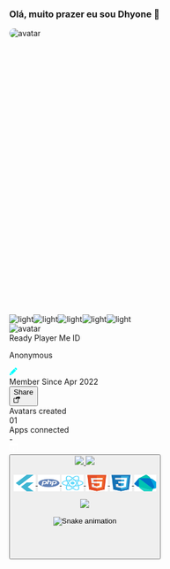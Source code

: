 ### Olá, muito prazer eu sou Dhyone 👋   
<img src="https://renderapi.s3.amazonaws.com/81Vb0C4JF.png" alt="avatar" height="250" style="border-radius:50px;" class="h-full w-full object-center object-cover">

<div class="rounded-xl card-bg not-hoverable home-card--mobile lg:home-card--desktop 2xl:home-card--desktop-large lg:overflow-hidden relative pt-4 md:pt-0 z-0"><div class="lg:absolute w-full h-full"><div class="main-avatar-preview cursor-grab active:cursor-grabbing" style="position: relative; width: 150%; height: 100%; overflow: hidden; left: -50%;"><canvas style="display: block; width: 1564.5px; height: 500px; touch-action: none;" width="1564" height="500"></canvas></div></div><div class="transform profile-personal-card scale-x-105 sm:scale-100 md:translate-y-[24px] lg:translate-y-0 lg:scale-[0.90] xl:scale-[0.70] 3xl:scale-100 flex justify-center lg:absolute lg:right-[16px] lg:top-[5%] xl:top-[0%] xl:right-[-56px] 2xl:right-[-64px] 2xl:top-[3%] 3xl:right-[72px] 3xl:top-[10%]"><div class="card relative w-full max-w-[450px] h-[270px] max-h-[270px] md:max-w-[598px] md:w-[598px] md:h-[370px] md:max-h-[370px]"><div class="absolute z-1 w-full h-full"><div class="w-full h-full relative"><img class="absolute w-[60%] left-[10%] top-[-6%] z-2" src="/images/personal_card/topLight.png" alt="light"><img class="absolute w-[95%] left-[2%] bottom-[-8%]" src="/images/personal_card/bottomLight.png" alt="light"><img class="absolute w-[40%] left-[-4%] top-[-4%] transform scale-[1.3] z-1" src="/images/personal_card/leftLight.png" alt="light"><img class="absolute w-[40%] left-[40%] top-[40%] transform scale-[1.5]" src="/images/personal_card/leftLight.png" alt="light"><img class="absolute w-[40%] right-[-15%] bottom-[-5%] transform scale-[1.5] rotate-[180deg]" src="/images/personal_card/rightLight.png" alt="light"></div></div><div class="relative data card-bg not-hoverable rounded-3xl text-white z-2 card relative w-full max-w-[450px] h-[270px] max-h-[270px] md:max-w-[598px] md:w-[598px] md:h-[370px] md:max-h-[370px] border-0 p-5 md:p-8 flex flex-row justify-end" style="box-shadow: rgb(255, 255, 255) 0px 0px 1.2px inset, rgba(255, 255, 255, 0.1) 0px 0px 14.1107px inset;"><div class="absolute overflow-hidden rounded-bl-3xl rounded-tl-3xl left-[1px] bottom-[1px] h-full w-6/12 md:w-7/12 z-1"><img src="https://renderapi.s3.amazonaws.com/81Vb0C4JF.png" alt="avatar" class="h-full w-full object-center object-cover"></div><div class="flex flex-col justify-center w-7/12 md:w-6/12 relative z-2"><div><div class="text-[10px] md:text-xs font-mono text-[#C4C5CC]">Ready Player Me ID</div><div class="text-md md:text-xl flex flex-nowrap"><p class="pr-2 text-base font-mono md:text-2xl relative">Anonymous</p><div color="#00FFFF" class="cursor-pointer flex-shrink-0 hub-icon" style="width: 14px; height: auto; color: rgb(0, 255, 255); transition: color 0.3s ease 0s;"><div><svg xmlns="http://www.w3.org/2000/svg" viewBox="0 0 16 16" fill="none" class="injected-svg" data-src="/images/ui/pencil.svg" xmlns:xlink="http://www.w3.org/1999/xlink">
<g clip-path="url(#clip0-55)">
<path d="M10.3703 2.97855C10.3394 2.94737 10.3027 2.92261 10.2622 2.90568C10.2217 2.88875 10.1782 2.87998 10.1343 2.87988C10.0905 2.87989 10.0471 2.88855 10.0066 2.90537C9.96608 2.92219 9.9293 2.94683 9.89834 2.97788L2.617 10.2612C2.55451 10.3237 2.51941 10.4085 2.51941 10.4969C2.51941 10.5853 2.55451 10.67 2.617 10.7325L5.91567 14.0312C5.97818 14.0937 6.06295 14.1288 6.15134 14.1288C6.23973 14.1288 6.3245 14.0937 6.387 14.0312L13.665 6.75322C13.7273 6.69073 13.7623 6.60611 13.7623 6.51788C13.7623 6.42966 13.7273 6.34503 13.665 6.28255L10.3703 2.97855Z" fill="currentColor"></path>
<path d="M1.94569 11.5216C1.90376 11.4798 1.85146 11.4499 1.79417 11.435C1.73687 11.4201 1.67665 11.4208 1.61969 11.4369C1.56263 11.4529 1.51088 11.4838 1.46975 11.5265C1.42862 11.5691 1.3996 11.622 1.38569 11.6796L0.381686 15.8642C0.368436 15.9197 0.36963 15.9776 0.385153 16.0325C0.400677 16.0873 0.430011 16.1373 0.470352 16.1776C0.510953 16.2174 0.560957 16.2464 0.61573 16.2618C0.670503 16.2771 0.728272 16.2784 0.783686 16.2656L4.96502 15.2656C5.02268 15.2518 5.07561 15.2228 5.11837 15.1818C5.16112 15.1407 5.19215 15.089 5.20824 15.0319C5.22434 14.9748 5.22493 14.9145 5.20995 14.8571C5.19497 14.7998 5.16496 14.7475 5.12302 14.7056L1.94569 11.5216Z" fill="currentColor"></path>
<path d="M15.7924 2.27065L14.377 0.854654C14.0646 0.542814 13.6411 0.367676 13.1997 0.367676C12.7582 0.367676 12.3348 0.542814 12.0224 0.854654L11.077 1.79932C11.0145 1.86183 10.9794 1.9466 10.9794 2.03499C10.9794 2.12338 11.0145 2.20815 11.077 2.27065L14.377 5.56999C14.4395 5.63248 14.5243 5.66758 14.6127 5.66758C14.7011 5.66758 14.7859 5.63248 14.8484 5.56999L15.7924 4.62399C16.1038 4.31158 16.2787 3.88845 16.2787 3.44732C16.2787 3.0062 16.1038 2.58306 15.7924 2.27065Z" fill="currentColor"></path>
</g>
<defs>
<clipPath id="clip0-55">
<rect width="16" height="16" fill="white" transform="translate(0.325684 0.321289)"></rect>
</clipPath>
</defs>
</svg></div></div></div><div class="pt-2 md:pt-4 text-[10px] md:text-xs font-mono text-[#C4C5CC]">Member Since Apr 2022</div></div><div class="md:self-end mt-4 md:mt-12 absolute left-0 md:left-auto md:right-0 bottom-0"><button class="
        text-center
        font-semibold
        align-middle
        hub-btn hub-btn-primary
        overflow-hidden
        no-underline
        rounded-lg
        false
        false
        py-3 px-4
        false
        undefined
      " type="button"><div class="flex items-center justify-center"><span class="
            text-center
            flex
            items-center
            font-semibold
            align-middle
            whitespace-nowrap
            no-underline
            pr-2
            false
            text-sm
            false
          ">Share</span><div color="inherit" class="undefined hub-icon" style="width: 12px; height: auto; color: inherit; transition: color 0.3s ease 0s;"><div><svg xmlns="http://www.w3.org/2000/svg" viewBox="0 0 16 16" fill="none" class="injected-svg" data-src="/images/ui/share.svg" xmlns:xlink="http://www.w3.org/1999/xlink">
<g clip-path="url(#clip0-56)">
<path d="M10.1667 6.83253C10.1225 6.83253 10.0801 6.85009 10.0488 6.88135C10.0176 6.91261 10 6.955 10 6.9992V14.4992H1.33333V5.83253H3.502C3.54574 5.83201 3.58752 5.81431 3.61833 5.78326C3.64913 5.7522 3.66649 5.71028 3.66667 5.66654C3.6711 5.34182 3.70975 5.01848 3.782 4.70187C3.78737 4.67748 3.78722 4.65221 3.78155 4.62789C3.77589 4.60357 3.76485 4.58083 3.74925 4.56133C3.73365 4.54184 3.71389 4.52608 3.69141 4.51521C3.66893 4.50434 3.6443 4.49865 3.61933 4.49854H1.33333C0.979711 4.49854 0.640573 4.63901 0.390524 4.88906C0.140476 5.13911 0 5.47825 0 5.83187L0 14.4985C0 14.8522 0.140476 15.1913 0.390524 15.4413C0.640573 15.6914 0.979711 15.8319 1.33333 15.8319H10C10.3536 15.8319 10.6928 15.6914 10.9428 15.4413C11.1929 15.1913 11.3333 14.8522 11.3333 14.4985V6.99987C11.3333 6.95567 11.3158 6.91327 11.2845 6.88202C11.2533 6.85076 11.2109 6.8332 11.1667 6.8332L10.1667 6.83253Z" fill="currentColor"></path>
<path d="M12.9147 0.276622C12.8696 0.226443 12.8104 0.191115 12.7448 0.175304C12.6792 0.159493 12.6104 0.163944 12.5474 0.188069C12.4844 0.212193 12.4303 0.254856 12.392 0.310422C12.3538 0.365988 12.3333 0.431844 12.3333 0.499289V1.66662C12.3334 1.68853 12.3292 1.71025 12.3208 1.73051C12.3125 1.75077 12.3002 1.76918 12.2847 1.78467C12.2692 1.80016 12.2508 1.81244 12.2305 1.82078C12.2103 1.82913 12.1886 1.83338 12.1667 1.83329H8.58666C7.54827 1.83364 6.55242 2.24584 5.81755 2.97946C5.08267 3.71309 4.66878 4.70824 4.66666 5.74662C4.66351 6.48966 4.87687 7.21753 5.28066 7.84129C5.31495 7.89503 5.36394 7.9378 5.42181 7.96455C5.47967 7.99129 5.54399 8.00088 5.60714 7.99218C5.6703 7.98348 5.72963 7.95685 5.77811 7.91546C5.82658 7.87406 5.86218 7.81963 5.88066 7.75862C6.05882 7.20136 6.40888 6.71484 6.88064 6.36883C7.3524 6.02283 7.92162 5.83512 8.50666 5.83262H12.1667C12.1886 5.83262 12.2103 5.83696 12.2306 5.84537C12.2509 5.85379 12.2693 5.86613 12.2847 5.88167C12.3002 5.89722 12.3125 5.91567 12.3208 5.93597C12.3292 5.95627 12.3334 5.97801 12.3333 5.99996V7.16662C12.3332 7.23412 12.3536 7.30007 12.3918 7.35574C12.4299 7.41141 12.4841 7.45418 12.5471 7.47839C12.6101 7.5026 12.679 7.5071 12.7446 7.49131C12.8103 7.47552 12.8696 7.44018 12.9147 7.38996L15.9147 4.05662C15.9698 3.99541 16.0002 3.91598 16.0002 3.83362C16.0002 3.75127 15.9698 3.67183 15.9147 3.61062L12.9147 0.276622Z" fill="currentColor"></path>
</g>
<defs>
<clipPath id="clip0-56">
<rect width="16" height="16" fill="white"></rect>
</clipPath>
</defs>
</svg></div></div></div></button></div></div></div></div></div><div class="bottom-section lg:absolute lg:bottom-0 lg:left-0 w-full flex flex-col md:flex-row md:justify-between gap-2 sm:gap-6 md:gap-8 p-4 md:p-12 z-0 pt-0 md:pt-0"><div class="stat flex justify-between lg:justify-start flex-row flex-grow-0 gap-8 md:gap-12 2xl:gap-20 z-0"><div class="item cursor-pointer"><div class="label pb-1 md:pb-2 text-[#C4C5CC] text-[10px] md:text-sm item cursor-pointer">Avatars created</div><div class="value text-gray-50 font-mono text-base sm:text-md md:text-lg lg:text-5xl font-bold item">01</div></div><div class="item cursor-pointer"><div class="label pb-1 md:pb-2 text-[#C4C5CC] text-[10px] md:text-sm">Apps connected</div><div class="value text-gray-50 font-mono text-base sm:text-md md:text-lg lg:text-5xl font-bold">-</div></div></div><div class="text-right flex items-center gap-8"><a class="hidden md:inline-block relative"><div color="#fff" class="cursor-pointer hub-icon" style="width: 16px; height: auto; color: rgb(255, 255, 255); transition: color 0.3s ease 0s;"><div><svg xmlns="http://www.w3.org/2000/svg" viewBox="0 0 16 16" fill="none" class="injected-svg" data-src="/images/ui/windowDownload.svg" xmlns:xlink="http://www.w3.org/1999/xlink">
<path d="M10.9027 13.236C10.9494 13.1894 10.9812 13.1299 10.9942 13.0652C11.0071 13.0005 11.0005 12.9333 10.9752 12.8724C10.9499 12.8114 10.9071 12.7593 10.8522 12.7227C10.7972 12.686 10.7327 12.6665 10.6667 12.6667H9.33333C9.24492 12.6667 9.16014 12.6315 9.09763 12.569C9.03511 12.5065 9 12.4217 9 12.3333V8C9 7.73478 8.89464 7.48043 8.7071 7.29289C8.51957 7.10536 8.26521 7 8 7C7.73478 7 7.48043 7.10536 7.29289 7.29289C7.10535 7.48043 7 7.73478 7 8V12.3333C7 12.4217 6.96488 12.5065 6.90237 12.569C6.83985 12.6315 6.75507 12.6667 6.66666 12.6667H5.33333C5.26751 12.6668 5.20321 12.6864 5.14852 12.7231C5.09384 12.7597 5.05123 12.8117 5.02606 12.8725C5.0009 12.9334 4.9943 13.0003 5.0071 13.0648C5.0199 13.1294 5.05153 13.1887 5.098 13.2353L7.76466 15.902C7.82717 15.9645 7.91194 15.9996 8.00033 15.9996C8.08872 15.9996 8.17349 15.9645 8.236 15.902L10.9027 13.236Z" fill="currentColor"></path>
<path d="M16 2C16 1.46957 15.7893 0.960859 15.4142 0.585786C15.0391 0.210714 14.5304 0 14 0L2 0C1.46957 0 0.960859 0.210714 0.585786 0.585786C0.210714 0.960859 0 1.46957 0 2L0 10C0 10.5304 0.210714 11.0391 0.585786 11.4142C0.960859 11.7893 1.46957 12 2 12H4.33333C4.51014 12 4.67971 11.9298 4.80474 11.8047C4.92976 11.6797 5 11.5101 5 11.3333C5 11.1565 4.92976 10.987 4.80474 10.8619C4.67971 10.7369 4.51014 10.6667 4.33333 10.6667H2C1.82319 10.6667 1.65362 10.5964 1.5286 10.4714C1.40357 10.3464 1.33333 10.1768 1.33333 10V3.50067C1.33325 3.47872 1.33749 3.45698 1.34583 3.43668C1.35416 3.41638 1.36643 3.39793 1.38191 3.38238C1.3974 3.36684 1.4158 3.3545 1.43607 3.34608C1.45633 3.33767 1.47806 3.33333 1.5 3.33333H14.5C14.5442 3.33333 14.5866 3.35089 14.6179 3.38215C14.6491 3.4134 14.6667 3.4558 14.6667 3.5V10C14.6667 10.1768 14.5964 10.3464 14.4714 10.4714C14.3464 10.5964 14.1768 10.6667 14 10.6667H11.6667C11.4899 10.6667 11.3203 10.7369 11.1953 10.8619C11.0702 10.987 11 11.1565 11 11.3333C11 11.5101 11.0702 11.6797 11.1953 11.8047C11.3203 11.9298 11.4899 12 11.6667 12H14C14.5304 12 15.0391 11.7893 15.4142 11.4142C15.7893 11.0391 16 10.5304 16 10V2ZM2.89733 2C2.84172 2.1009 2.76005 2.18503 2.66085 2.24363C2.56165 2.30222 2.44855 2.33313 2.33333 2.33313C2.21812 2.33313 2.10502 2.30222 2.00582 2.24363C1.90661 2.18503 1.82495 2.1009 1.76933 2C1.70529 1.90036 1.66978 1.78507 1.66667 1.66667C1.66735 1.57243 1.68827 1.47945 1.728 1.394C1.78039 1.27711 1.86534 1.1778 1.97269 1.10792C2.08004 1.03805 2.20525 1.00058 2.33333 1C2.44832 1.00119 2.56098 1.03262 2.65998 1.09113C2.75898 1.14964 2.84084 1.23317 2.89733 1.33333C2.96147 1.43293 2.99699 1.54824 3 1.66667C2.99689 1.78507 2.96138 1.90036 2.89733 2ZM5.23067 2C5.17505 2.1009 5.09339 2.18503 4.99418 2.24363C4.89498 2.30222 4.78188 2.33313 4.66667 2.33313C4.55145 2.33313 4.43835 2.30222 4.33915 2.24363C4.23995 2.18503 4.15828 2.1009 4.10267 2C4.03862 1.90036 4.00311 1.78507 4 1.66667C4.00301 1.54824 4.03853 1.43293 4.10267 1.33333C4.15828 1.23243 4.23995 1.1483 4.33915 1.08971C4.43835 1.03111 4.55145 1.0002 4.66667 1.0002C4.78188 1.0002 4.89498 1.03111 4.99418 1.08971C5.09339 1.1483 5.17505 1.23243 5.23067 1.33333C5.2948 1.43293 5.33032 1.54824 5.33333 1.66667C5.33022 1.78507 5.29471 1.90036 5.23067 2ZM7.564 2C7.50838 2.1009 7.42672 2.18503 7.32752 2.24363C7.22832 2.30222 7.11521 2.33313 7 2.33313C6.88479 2.33313 6.77168 2.30222 6.67248 2.24363C6.57328 2.18503 6.49162 2.1009 6.436 2C6.37196 1.90036 6.33645 1.78507 6.33333 1.66667C6.33635 1.54824 6.37186 1.43293 6.436 1.33333C6.49162 1.23243 6.57328 1.1483 6.67248 1.08971C6.77168 1.03111 6.88479 1.0002 7 1.0002C7.11521 1.0002 7.22832 1.03111 7.32752 1.08971C7.42672 1.1483 7.50838 1.23243 7.564 1.33333C7.62814 1.43293 7.66365 1.54824 7.66667 1.66667C7.66355 1.78507 7.62804 1.90036 7.564 2Z" fill="currentColor"></path>
</svg></div></div></a><button class="
        text-center
        font-semibold
        align-middle
        hub-btn hub-btn-default
        overflow-hidden
        no-underline
        rounded-lg
        false
        false
        py-3 px-4
        false
        undefined
      " type="button"><div class="flex items-center justify-center"><span class="
            text-center
            flex
            items-center
            font-semibold
            align-middle
            whitespace-nowrap
            no-underline
            
            false
            text-sm
            false
          ">Claim Your Avatar</span></div></button></div></div></div>
          

<div align="center">
  <a href="https://github.com/8123-molina">
  <img height="180em" src="https://github-readme-stats.vercel.app/api?username=8123-molina&show_icons=true&theme=dracula&include_all_commits=true&count_private=true"/>
  <img height="180em" src="https://github-readme-stats.vercel.app/api/top-langs/?username=8123-molina&layout=compact&langs_count=7&theme=dracula"/>

 </div>
  
 <div style="display: inline_block"><br>
  <img align="center" alt="Rafa-Flutter" height="30" width="40" src="https://raw.githubusercontent.com/devicons/devicon/master/icons/flutter/flutter-plain.svg">
  <img align="center" alt="Rafa-Php" height="30" width="40" src="https://raw.githubusercontent.com/devicons/devicon/master/icons/php/php-plain.svg">
  <img align="center" alt="Rafa-React" height="30" width="40" src="https://raw.githubusercontent.com/devicons/devicon/master/icons/react/react-original.svg">
  <img align="center" alt="Rafa-HTML" height="30" width="40" src="https://raw.githubusercontent.com/devicons/devicon/master/icons/html5/html5-original.svg">
  <img align="center" alt="Rafa-CSS" height="30" width="40" src="https://raw.githubusercontent.com/devicons/devicon/master/icons/css3/css3-original.svg">
  <img align="center" alt="Rafa-Dart" height="30" width="40" src="https://raw.githubusercontent.com/devicons/devicon/master/icons/dart/dart-original.svg">

  <img align="right" alt="" height="150" style="border-radius:50px;" src="">
</div>
  
  <div> 

  <a href = "mailto:molinaprojetos@gmail.com"></a>
  <a href="https://www.linkedin.com/in/dhyonemolina" target="_blank"><img src="https://img.shields.io/badge/-LinkedIn-%230077B5?style=for-the-badge&logo=linkedin&logoColor=white" target="_blank"></a> 
 
  ![Snake animation](https://github.com/8123-molina/8123-molina/blob/output/github-contribution-grid-snake.svg)
 
</div>
<!--
**8123-molina/8123-molina** is a ✨ _special_ ✨ repository because its `README.md` (this file) appears on your GitHub profile.

Here are some ideas to get you started:

- 🔭 I’m currently working on ...
- 🌱 I’m currently learning ...
- 👯 I’m looking to collaborate on ...
- 🤔 I’m looking for help with ...
- 💬 Ask me about ...
- 📫 How to reach me: ...
- 😄 Pronouns: ...
- ⚡ Fun fact: ...
-->
